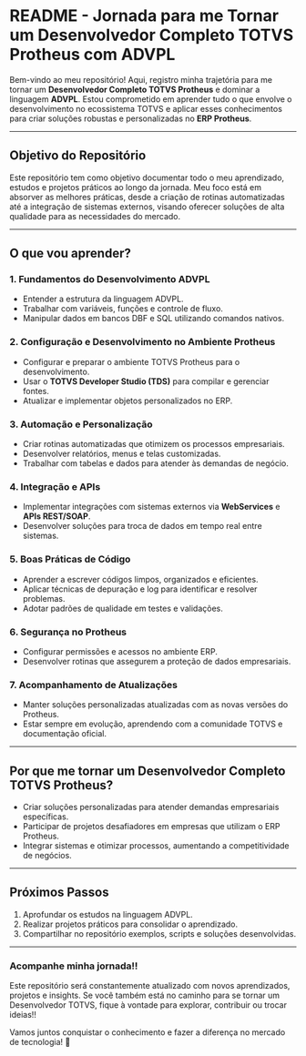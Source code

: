 # **README - Jornada para me Tornar um Desenvolvedor Completo TOTVS Protheus com ADVPL**

Bem-vindo ao meu repositório! Aqui, registro minha trajetória para me tornar um **Desenvolvedor Completo TOTVS Protheus** e dominar a linguagem **ADVPL**. Estou comprometido em aprender tudo o que envolve o desenvolvimento no ecossistema TOTVS e aplicar esses conhecimentos para criar soluções robustas e personalizadas no **ERP Protheus**.

---

## **Objetivo do Repositório**

Este repositório tem como objetivo documentar todo o meu aprendizado, estudos e projetos práticos ao longo da jornada. Meu foco está em absorver as melhores práticas, desde a criação de rotinas automatizadas até a integração de sistemas externos, visando oferecer soluções de alta qualidade para as necessidades do mercado.

---

## **O que vou aprender?**

### **1. Fundamentos do Desenvolvimento ADVPL**
- Entender a estrutura da linguagem ADVPL.
- Trabalhar com variáveis, funções e controle de fluxo.
- Manipular dados em bancos DBF e SQL utilizando comandos nativos.

### **2. Configuração e Desenvolvimento no Ambiente Protheus**
- Configurar e preparar o ambiente TOTVS Protheus para o desenvolvimento.
- Usar o **TOTVS Developer Studio (TDS)** para compilar e gerenciar fontes.
- Atualizar e implementar objetos personalizados no ERP.

### **3. Automação e Personalização**
- Criar rotinas automatizadas que otimizem os processos empresariais.
- Desenvolver relatórios, menus e telas customizadas.
- Trabalhar com tabelas e dados para atender às demandas de negócio.

### **4. Integração e APIs**
- Implementar integrações com sistemas externos via **WebServices** e **APIs REST/SOAP**.
- Desenvolver soluções para troca de dados em tempo real entre sistemas.

### **5. Boas Práticas de Código**
- Aprender a escrever códigos limpos, organizados e eficientes.
- Aplicar técnicas de depuração e log para identificar e resolver problemas.
- Adotar padrões de qualidade em testes e validações.

### **6. Segurança no Protheus**
- Configurar permissões e acessos no ambiente ERP.
- Desenvolver rotinas que assegurem a proteção de dados empresariais.

### **7. Acompanhamento de Atualizações**
- Manter soluções personalizadas atualizadas com as novas versões do Protheus.
- Estar sempre em evolução, aprendendo com a comunidade TOTVS e documentação oficial.

---

## **Por que me tornar um Desenvolvedor Completo TOTVS Protheus?**
- Criar soluções personalizadas para atender demandas empresariais específicas.
- Participar de projetos desafiadores em empresas que utilizam o ERP Protheus.
- Integrar sistemas e otimizar processos, aumentando a competitividade de negócios.

---

## **Próximos Passos**

1. Aprofundar os estudos na linguagem ADVPL.  
2. Realizar projetos práticos para consolidar o aprendizado.  
3. Compartilhar no repositório exemplos, scripts e soluções desenvolvidas.  

---

### **Acompanhe minha jornada!!**

Este repositório será constantemente atualizado com novos aprendizados, projetos e insights. Se você também está no caminho para se tornar um Desenvolvedor TOTVS, fique à vontade para explorar, contribuir ou trocar ideias!!

Vamos juntos conquistar o conhecimento e fazer a diferença no mercado de tecnologia! 🚀
